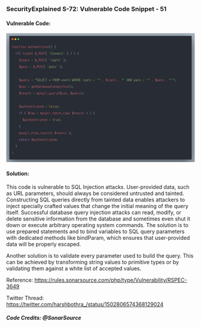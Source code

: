 ### SecurityExplained S-72: Vulnerable Code Snippet - 51

#### Vulnerable Code: 

![Vulnerable Code](../media/code-51.png)


#### Solution: 

This code is vulnerable to SQL Injection attacks. 
User-provided data, such as URL parameters, should always be considered untrusted and tainted. Constructing SQL queries directly from tainted data enables attackers to inject specially crafted values that change the initial meaning of the query itself.  Successful database query injection attacks can read, modify, or delete sensitive information from the database and sometimes even shut it down or execute arbitrary operating system commands. The solution is to use prepared statements and to bind variables to SQL query parameters with dedicated methods like bindParam, which ensures that user-provided data will be properly escaped.

Another solution is to validate every parameter used to build the query. This can be achieved by transforming string values to primitive types or by validating them against a white list of accepted values.

Reference: https://rules.sonarsource.com/php/type/Vulnerability/RSPEC-3649

Twitter Thread: https://twitter.com/harshbothra_/status/1502806574368129024

##### Code Credits: @SonarSource
 